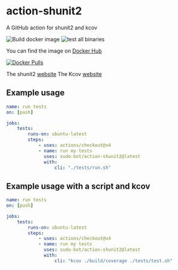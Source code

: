 # action-shunit2

A GitHub action for shunit2 and kcov

![Build docker image](https://github.com/sudo-bot/action-shunit2/workflows/Build%20docker%20image/badge.svg?branch=main)
![test all binaries](https://github.com/sudo-bot/action-shunit2/workflows/test%20all%20binaries/badge.svg?branch=main)

You can find the image on [Docker Hub](https://hub.docker.com/r/botsudo/action-shunit2)

[![Docker Pulls](https://img.shields.io/docker/pulls/botsudo/action-shunit2.svg)](https://hub.docker.com/r/botsudo/action-shunit2)

The shunit2 [website](https://github.com/kward/shunit2#readme)
The Kcov [website](https://github.com/SimonKagstrom/kcov#readme)

## Example usage

```yml
name: run tests
on: [push]

jobs:
    tests:
        runs-on: ubuntu-latest
        steps:
            - uses: actions/checkout@v4
            - name: run my tests
              uses: sudo-bot/action-shunit2@latest
              with:
                  cli: "./tests/run.sh"
```

## Example usage with a script and kcov

```yml
name: run tests
on: [push]

jobs:
    tests:
        runs-on: ubuntu-latest
        steps:
            - uses: actions/checkout@v4
            - name: run my tests
              uses: sudo-bot/action-shunit2@latest
              with:
                  cli: "kcov ./build/coverage ./tests/test.sh"
```
